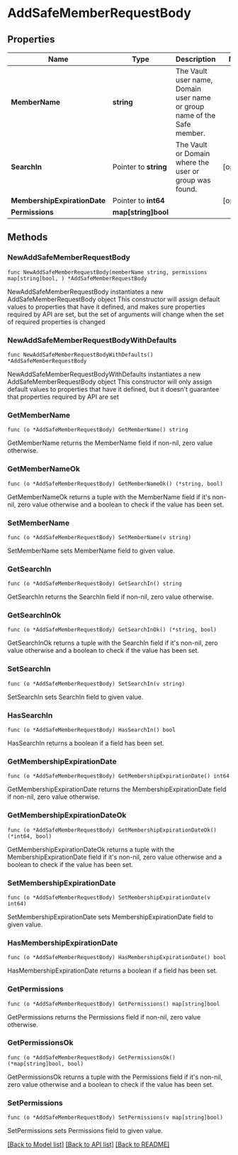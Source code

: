 # AddSafeMemberRequestBody

## Properties

Name | Type | Description | Notes
------------ | ------------- | ------------- | -------------
**MemberName** | **string** | The Vault user name, Domain user name or group name of the Safe member. | 
**SearchIn** | Pointer to **string** | The Vault or Domain where the user or group was found. | [optional] 
**MembershipExpirationDate** | Pointer to **int64** |  | [optional] 
**Permissions** | **map[string]bool** |  | 

## Methods

### NewAddSafeMemberRequestBody

`func NewAddSafeMemberRequestBody(memberName string, permissions map[string]bool, ) *AddSafeMemberRequestBody`

NewAddSafeMemberRequestBody instantiates a new AddSafeMemberRequestBody object
This constructor will assign default values to properties that have it defined,
and makes sure properties required by API are set, but the set of arguments
will change when the set of required properties is changed

### NewAddSafeMemberRequestBodyWithDefaults

`func NewAddSafeMemberRequestBodyWithDefaults() *AddSafeMemberRequestBody`

NewAddSafeMemberRequestBodyWithDefaults instantiates a new AddSafeMemberRequestBody object
This constructor will only assign default values to properties that have it defined,
but it doesn't guarantee that properties required by API are set

### GetMemberName

`func (o *AddSafeMemberRequestBody) GetMemberName() string`

GetMemberName returns the MemberName field if non-nil, zero value otherwise.

### GetMemberNameOk

`func (o *AddSafeMemberRequestBody) GetMemberNameOk() (*string, bool)`

GetMemberNameOk returns a tuple with the MemberName field if it's non-nil, zero value otherwise
and a boolean to check if the value has been set.

### SetMemberName

`func (o *AddSafeMemberRequestBody) SetMemberName(v string)`

SetMemberName sets MemberName field to given value.


### GetSearchIn

`func (o *AddSafeMemberRequestBody) GetSearchIn() string`

GetSearchIn returns the SearchIn field if non-nil, zero value otherwise.

### GetSearchInOk

`func (o *AddSafeMemberRequestBody) GetSearchInOk() (*string, bool)`

GetSearchInOk returns a tuple with the SearchIn field if it's non-nil, zero value otherwise
and a boolean to check if the value has been set.

### SetSearchIn

`func (o *AddSafeMemberRequestBody) SetSearchIn(v string)`

SetSearchIn sets SearchIn field to given value.

### HasSearchIn

`func (o *AddSafeMemberRequestBody) HasSearchIn() bool`

HasSearchIn returns a boolean if a field has been set.

### GetMembershipExpirationDate

`func (o *AddSafeMemberRequestBody) GetMembershipExpirationDate() int64`

GetMembershipExpirationDate returns the MembershipExpirationDate field if non-nil, zero value otherwise.

### GetMembershipExpirationDateOk

`func (o *AddSafeMemberRequestBody) GetMembershipExpirationDateOk() (*int64, bool)`

GetMembershipExpirationDateOk returns a tuple with the MembershipExpirationDate field if it's non-nil, zero value otherwise
and a boolean to check if the value has been set.

### SetMembershipExpirationDate

`func (o *AddSafeMemberRequestBody) SetMembershipExpirationDate(v int64)`

SetMembershipExpirationDate sets MembershipExpirationDate field to given value.

### HasMembershipExpirationDate

`func (o *AddSafeMemberRequestBody) HasMembershipExpirationDate() bool`

HasMembershipExpirationDate returns a boolean if a field has been set.

### GetPermissions

`func (o *AddSafeMemberRequestBody) GetPermissions() map[string]bool`

GetPermissions returns the Permissions field if non-nil, zero value otherwise.

### GetPermissionsOk

`func (o *AddSafeMemberRequestBody) GetPermissionsOk() (*map[string]bool, bool)`

GetPermissionsOk returns a tuple with the Permissions field if it's non-nil, zero value otherwise
and a boolean to check if the value has been set.

### SetPermissions

`func (o *AddSafeMemberRequestBody) SetPermissions(v map[string]bool)`

SetPermissions sets Permissions field to given value.



[[Back to Model list]](../README.md#documentation-for-models) [[Back to API list]](../README.md#documentation-for-api-endpoints) [[Back to README]](../README.md)


